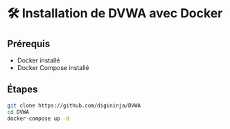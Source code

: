# 🛠️ Installation de DVWA avec Docker

## Prérequis
- Docker installé
- Docker Compose installé

## Étapes

```bash
git clone https://github.com/digininja/DVWA
cd DVWA
docker-compose up -d
```